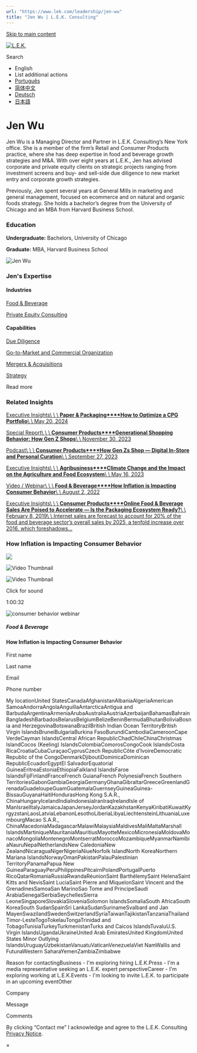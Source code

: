 ```yaml
---
url: "https://www.lek.com/leadership/jen-wu"
title: "Jen Wu | L.E.K. Consulting"
---
```


[Skip to main content](https://www.lek.com/leadership/jen-wu#main-content)

[![L.E.K.](https://www.lek.com/themes/lek/images/new-logo.svg)](https://www.lek.com/ "L.E.K.")

Search

- English
- List additional actions
- [Português](https://www.lek.com/pt-br/lek-brazil)
- [简体中文](https://www.lek.com/zh-hant/lek-china)
- [Deutsch](https://www.lek.com/de/lek-germany)
- [日本語](https://www.lek.com/ja/lek-japan)

# Jen Wu

Jen Wu is a Managing Director and Partner in L.E.K. Consulting’s New York office. She is a member of the firm’s Retail and Consumer Products practice, where she has deep expertise in food and beverage growth strategies and M&A. With over eight years at L.E.K., Jen has advised corporate and private equity clients on strategic projects ranging from investment screens and buy- and sell-side due diligence to new market entry and corporate growth strategies.

Previously, Jen spent several years at General Mills in marketing and general management, focused on ecommerce and on natural and organic foods strategy. She holds a bachelor’s degree from the University of Chicago and an MBA from Harvard Business School.

### Education

**Undergraduate:** Bachelors, University of Chicago

**Graduate:** MBA, Harvard Business School

![Jen Wu](https://www.lek.com/sites/default/files/profile-images/Jen-Wu_0.jpg)

### Jen's Expertise

#### Industries

[Food & Beverage](https://www.lek.com/industries/consumer-products/food-and-beverage-f-b)

[Private Equity Consulting](https://www.lek.com/industries/private-equity-pe)

#### Capabilities

[Due Diligence](https://www.lek.com/capabilities/mergers-acquisitions/due-diligence)

[Go-to-Market and Commercial Organization](https://www.lek.com/capabilities/marketing-and-sales/go-to-market-strategy)

[Mergers & Acquisitions](https://www.lek.com/capabilities/mergers-acquisitions)

[Strategy](https://www.lek.com/capabilities/strategy)

Read more

### Related Insights

[Executive Insights\\
\\
\\
**Paper & Packaging****How to Optimize a CPG Portfolio**\\
\\
May 20, 2024](https://www.lek.com/insights/ind/us/ei/how-optimize-cpg-portfolio)

[Special Report\\
\\
\\
**Consumer Products****Generational Shopping Behavior: How Gen Z Shops**\\
\\
November 30, 2023](https://www.lek.com/insights/con/us/sr/generational-shopping-behavior-how-gen-z-shops)

[Podcast\\
\\
\\
**Consumer Products****How Gen Zs Shop — Digital In-Store and Personal Curation**\\
\\
September 27, 2023](https://www.lek.com/insights/con/us/po/how-gen-zs-shop-digital-store-and-personal-curation)

[Executive Insights\\
\\
\\
**Agribusiness****Climate Change and the Impact on the Agriculture and Food Ecosystem**\\
\\
May 16, 2023](https://www.lek.com/insights/ind/us/ei/climate-change-and-impact-agriculture-and-food-ecosystem)

[Video / Webinar\\
\\
\\
**Food & Beverage****How Inflation is Impacting Consumer Behavior**\\
\\
August 2, 2022](https://www.lek.com/insights/vd/how-inflation-impacting-consumer-behavior)

[Executive Insights\\
\\
\\
**Consumer Products****Online Food & Beverage Sales Are Poised to Accelerate — Is the Packaging Ecosystem Ready?**\\
\\
February 8, 2019\\
\\
Internet sales are forecast to account for 20% of the food and beverage sector’s overall sales by 2025, a tenfold increase over 2016. which foreshadows…](https://www.lek.com/insights/ei/ecommerce-packaging-food-beverage)

### How Inflation is Impacting Consumer Behavior

![](https://fast.wistia.com/embed/medias/v6o0qu4f9o/swatch)

![Video Thumbnail](https://fast.wistia.com/embed/medias/v6o0qu4f9o/swatch)

![Video Thumbnail](https://embed-ssl.wistia.com/deliveries/d554743a5f94348c8a83f119c7ae5d1c.webp?image_crop_resized=1920x1080)

Click for sound

1:00:32

![consumer behavior webinar](https://www.lek.com/sites/default/files/teaser-images/inflation-consumer-behavior_teaser_0.jpg)

##### Food & Beverage

#### How Inflation is Impacting Consumer Behavior

First name

Last name

Email

Phone number

My locationUnited StatesCanadaAfghanistanAlbaniaAlgeriaAmerican SamoaAndorraAngolaAnguillaAntarcticaAntigua and BarbudaArgentinaArmeniaArubaAustraliaAustriaAzerbaijanBahamasBahrainBangladeshBarbadosBelarusBelgiumBelizeBeninBermudaBhutanBoliviaBosnia and HerzegovinaBotswanaBrazilBritish Indian Ocean TerritoryBritish Virgin IslandsBruneiBulgariaBurkina FasoBurundiCambodiaCameroonCape VerdeCayman IslandsCentral African RepublicChadChileChinaChristmas IslandCocos (Keeling) IslandsColombiaComorosCongoCook IslandsCosta RicaCroatiaCubaCuraçaoCyprusCzech RepublicCôte d’IvoireDemocratic Republic of the CongoDenmarkDjiboutiDominicaDominican RepublicEcuadorEgyptEl SalvadorEquatorial GuineaEritreaEstoniaEthiopiaFalkland IslandsFaroe IslandsFijiFinlandFranceFrench GuianaFrench PolynesiaFrench Southern TerritoriesGabonGambiaGeorgiaGermanyGhanaGibraltarGreeceGreenlandGrenadaGuadeloupeGuamGuatemalaGuernseyGuineaGuinea-BissauGuyanaHaitiHondurasHong Kong S.A.R., ChinaHungaryIcelandIndiaIndonesiaIranIraqIrelandIsle of ManIsraelItalyJamaicaJapanJerseyJordanKazakhstanKenyaKiribatiKuwaitKyrgyzstanLaosLatviaLebanonLesothoLiberiaLibyaLiechtensteinLithuaniaLuxembourgMacao S.A.R., ChinaMacedoniaMadagascarMalawiMalaysiaMaldivesMaliMaltaMarshall IslandsMartiniqueMauritaniaMauritiusMayotteMexicoMicronesiaMoldovaMonacoMongoliaMontenegroMontserratMoroccoMozambiqueMyanmarNamibiaNauruNepalNetherlandsNew CaledoniaNew ZealandNicaraguaNigerNigeriaNiueNorfolk IslandNorth KoreaNorthern Mariana IslandsNorwayOmanPakistanPalauPalestinian TerritoryPanamaPapua New GuineaParaguayPeruPhilippinesPitcairnPolandPortugalPuerto RicoQatarRomaniaRussiaRwandaRéunionSaint BarthélemySaint HelenaSaint Kitts and NevisSaint LuciaSaint Pierre and MiquelonSaint Vincent and the GrenadinesSamoaSan MarinoSao Tome and PrincipeSaudi ArabiaSenegalSerbiaSeychellesSierra LeoneSingaporeSlovakiaSloveniaSolomon IslandsSomaliaSouth AfricaSouth KoreaSouth SudanSpainSri LankaSudanSurinameSvalbard and Jan MayenSwazilandSwedenSwitzerlandSyriaTaiwanTajikistanTanzaniaThailandTimor-LesteTogoTokelauTongaTrinidad and TobagoTunisiaTurkeyTurkmenistanTurks and Caicos IslandsTuvaluU.S. Virgin IslandsUgandaUkraineUnited Arab EmiratesUnited KingdomUnited States Minor Outlying IslandsUruguayUzbekistanVanuatuVaticanVenezuelaViet NamWallis and FutunaWestern SaharaYemenZambiaZimbabwe

Reason for contactingBusiness - I'm exploring hiring L.E.K.Press - I'm a media representative seeking an L.E.K. expert perspectiveCareer - I'm exploring working at L.E.K.Events - I'm looking to invite L.E.K. to participate in an upcoming eventOther

Company

Message

Comments

By clicking “Contact me” I acknowledge and agree to the L.E.K. Consulting [Privacy Notice](https://www.lek.com/lek-consulting-privacy-policy).

×